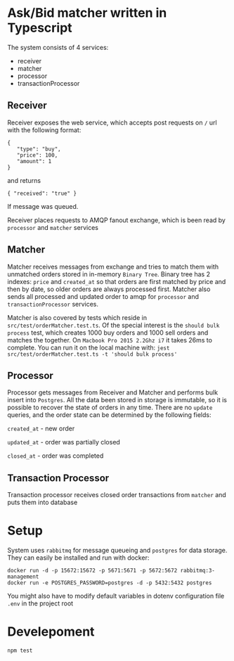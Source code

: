 

# Ask/Bid matcher written in Typescript

The system consists of 4 services:
* receiver
* matcher
* processor
* transactionProcessor

## Receiver

Receiver exposes the web service, which accepts post requests on `/` url with the following format:
```
{
   "type": "buy",
   "price": 100,
   "amount": 1
}
```
and returns 
```
{ "received": "true" }
```
If message was queued.

Receiver places requests to AMQP fanout exchange, which is been read by `processor` and `matcher` services

## Matcher

Matcher receives messages from exchange and tries to match them with unmatched orders stored in in-memory `Binary Tree`. 
Binary tree has 2 indexes: `price` and `created_at` so that orders are first matched by price and then by date, so older orders are always processed first.
Matcher also sends all processed and updated order to amqp for `processor` and `transactionProcessor` services.

Matcher is also covered by tests which reside in `src/test/orderMatcher.test.ts`. Of the special interest is the `should bulk process` test, which creates 1000 buy orders and 1000 sell orders and matches the together.
On `Macbook Pro 2015 2.2Ghz i7` it takes 26ms to complete.
You can run it on the local machine with:
```jest src/test/orderMatcher.test.ts -t 'should bulk process'```

## Processor

Processor gets messages from Receiver and Matcher and performs bulk insert into `Postgres`. All the data been stored in storage is immutable, so it is possible to recover the state of orders in any time. There are no `update` queries, and the order state can be determined by the following fields:

`created_at` - new order

`updated_at` - order was partially closed

`closed_at`  - order was completed

## Transaction Processor

Transaction processor receives closed order transactions from `matcher` and puts them into database


# Setup

System uses `rabbitmq` for message queueing and `postgres` for data storage.
They can easily be installed and run with docker:
```
docker run -d -p 15672:15672 -p 5671:5671 -p 5672:5672 rabbitmq:3-management
docker run -e POSTGRES_PASSWORD=postgres -d -p 5432:5432 postgres
```

You might also have to modify default variables in dotenv configuration file `.env` in the project root

# Develepoment

`npm test`
